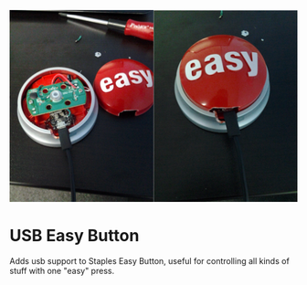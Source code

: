 ![Picture](https://github.com/joshnuss/easy-button/raw/master/images/easy-button.jpg)

# USB Easy Button

Adds usb support to Staples Easy Button, useful for controlling all kinds of stuff with one "easy" press.
